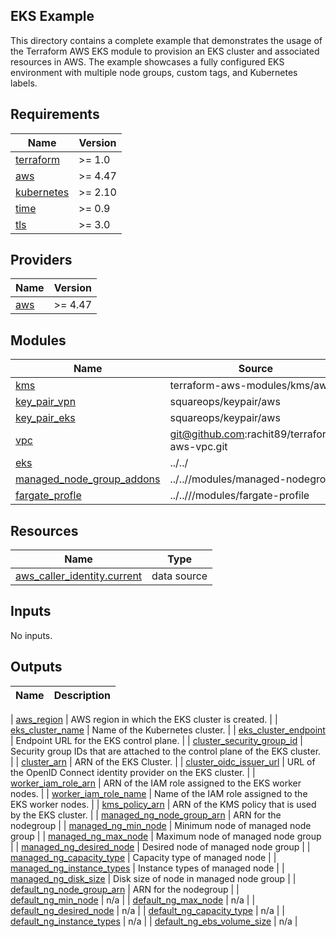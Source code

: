 ## EKS Example

This directory contains a complete example that demonstrates the usage of the Terraform AWS EKS module to provision an EKS cluster and associated resources in AWS. The example showcases a fully configured EKS environment with multiple node groups, custom tags, and Kubernetes labels.
<!-- BEGINNING OF PRE-COMMIT-TERRAFORM DOCS HOOK -->
## Requirements

| Name | Version |
|------|---------|
| <a name="requirement_terraform"></a> [terraform](#requirement\_terraform) | >= 1.0 |
| <a name="requirement_aws"></a> [aws](#requirement\_aws) | >= 4.47 |
| <a name="requirement_kubernetes"></a> [kubernetes](#requirement\_kubernetes) | >= 2.10 |
| <a name="requirement_time"></a> [time](#requirement\_time) | >= 0.9 |
| <a name="requirement_tls"></a> [tls](#requirement\_tls) | >= 3.0 |

## Providers

| Name | Version |
|------|---------|
| <a name="provider_aws"></a> [aws](#provider\_aws) | >= 4.47 |

## Modules

| Name | Source | Version |
|------|--------|---------|
| <a name="module_kms"></a> [kms](#module\_kms) | terraform-aws-modules/kms/aws | n/a |
| <a name="module_key_pair_vpn"></a> [key\_pair\_vpn](#module\_key\_pair\_vpn) | squareops/keypair/aws | n/a |
| <a name="module_key_pair_eks"></a> [key\_pair\_eks](#module\_key\_pair\_eks) | squareops/keypair/aws | n/a |
| <a name="module_vpc"></a> [vpc](#module\_vpc) | git@github.com:rachit89/terraform-aws-vpc.git | n/a |
| <a name="module_eks"></a> [eks](#module\_eks) | ../../ | n/a |
| <a name="module_managed_node_group_addons"></a> [managed\_node\_group\_addons](#module\_managed\_node\_group\_addons) | ../..//modules/managed-nodegroup | n/a |
| <a name="module_fargate_profle"></a> [fargate\_profle](#module\_fargate\_profle) | ../..///modules/fargate-profile | n/a |

## Resources

| Name | Type |
|------|------|
| [aws_caller_identity.current](https://registry.terraform.io/providers/hashicorp/aws/latest/docs/data-sources/caller_identity) | data source |

## Inputs

No inputs.

## Outputs

| Name | Description |
|------|-------------|

| <a name="output_aws_region"></a> [aws\_region](#output\_aws\_region) | AWS region in which the EKS cluster is created. |
| <a name="output_eks_cluster_name"></a> [eks\_cluster\_name](#output\_eks\_cluster\_name) | Name of the Kubernetes cluster. |
| <a name="output_eks_cluster_endpoint"></a> [eks\_cluster\_endpoint](#output\_eks\_cluster\_endpoint) | Endpoint URL for the EKS control plane. |
| <a name="output_cluster_security_group_id"></a> [cluster\_security\_group\_id](#output\_cluster\_security\_group\_id) | Security group IDs that are attached to the control plane of the EKS cluster. |
| <a name="output_cluster_arn"></a> [cluster\_arn](#output\_cluster\_arn) | ARN of the EKS Cluster. |
| <a name="output_cluster_oidc_issuer_url"></a> [cluster\_oidc\_issuer\_url](#output\_cluster\_oidc\_issuer\_url) | URL of the OpenID Connect identity provider on the EKS cluster. |
| <a name="output_worker_iam_role_arn"></a> [worker\_iam\_role\_arn](#output\_worker\_iam\_role\_arn) | ARN of the IAM role assigned to the EKS worker nodes. |
| <a name="output_worker_iam_role_name"></a> [worker\_iam\_role\_name](#output\_worker\_iam\_role\_name) | Name of the IAM role assigned to the EKS worker nodes. |
| <a name="output_kms_policy_arn"></a> [kms\_policy\_arn](#output\_kms\_policy\_arn) | ARN of the KMS policy that is used by the EKS cluster. |
| <a name="output_managed_ng_node_group_arn"></a> [managed\_ng\_node\_group\_arn](#output\_managed\_ng\_node\_group\_arn) | ARN for the nodegroup |
| <a name="output_managed_ng_min_node"></a> [managed\_ng\_min\_node](#output\_managed\_ng\_min\_node) | Minimum node of managed node group |
| <a name="output_managed_ng_max_node"></a> [managed\_ng\_max\_node](#output\_managed\_ng\_max\_node) | Maximum node of managed node group |
| <a name="output_managed_ng_desired_node"></a> [managed\_ng\_desired\_node](#output\_managed\_ng\_desired\_node) | Desired node of managed node group |
| <a name="output_managed_ng_capacity_type"></a> [managed\_ng\_capacity\_type](#output\_managed\_ng\_capacity\_type) | Capacity type of managed node |
| <a name="output_managed_ng_instance_types"></a> [managed\_ng\_instance\_types](#output\_managed\_ng\_instance\_types) | Instance types of managed node |
| <a name="output_managed_ng_disk_size"></a> [managed\_ng\_disk\_size](#output\_managed\_ng\_disk\_size) | Disk size of node in managed node group |
| <a name="output_default_ng_node_group_arn"></a> [default\_ng\_node\_group\_arn](#output\_default\_ng\_node\_group\_arn) | ARN for the nodegroup |
| <a name="output_default_ng_min_node"></a> [default\_ng\_min\_node](#output\_default\_ng\_min\_node) | n/a |
| <a name="output_default_ng_max_node"></a> [default\_ng\_max\_node](#output\_default\_ng\_max\_node) | n/a |
| <a name="output_default_ng_desired_node"></a> [default\_ng\_desired\_node](#output\_default\_ng\_desired\_node) | n/a |
| <a name="output_default_ng_capacity_type"></a> [default\_ng\_capacity\_type](#output\_default\_ng\_capacity\_type) | n/a |
| <a name="output_default_ng_instance_types"></a> [default\_ng\_instance\_types](#output\_default\_ng\_instance\_types) | n/a |
| <a name="output_default_ng_ebs_volume_size"></a> [default\_ng\_ebs\_volume\_size](#output\_default\_ng\_ebs\_volume\_size) | n/a |
<!-- END OF PRE-COMMIT-TERRAFORM DOCS HOOK -->
